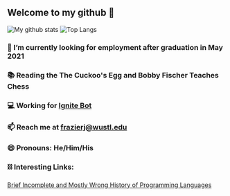 
## Welcome to my github 👋 

![My github stats](https://github-readme-stats.vercel.app/api?username=frazierjoe&count_private=true&show_icons=false&theme=vue&hide=issues) ![Top Langs](https://github-readme-stats.vercel.app/api/top-langs/?username=frazierjoe&layout=compact)

### 🔭 I’m currently looking for employment after graduation in May 2021

### 📚 Reading the The Cuckoo's Egg and Bobby Fischer Teaches Chess

### 💻 Working for [Ignite Bot](https://www.ignitebot.io)

### 📫 Reach me at frazierj@wustl.edu

### 😄 Pronouns: He/Him/His

### ⛓ Interesting Links:
[Brief Incomplete and Mostly Wrong History of Programming Languages](http://james-iry.blogspot.com/2009/05/brief-incomplete-and-mostly-wrong.html)
